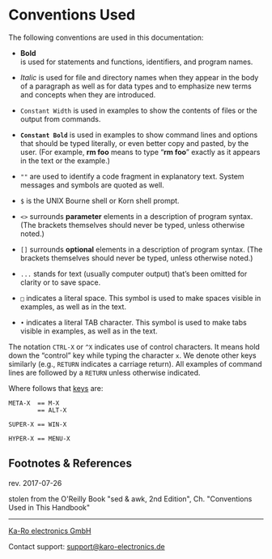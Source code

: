 # Conventions Used

The following conventions are used in this documentation:

* **Bold**  
  is used for statements and functions, identifiers, and program names.

* _Italic_
	is used for file and directory names when they appear in the body of a
	paragraph as well as for data types and to emphasize new terms and
	concepts when they are introduced.

* `Constant Width`
	 is used in examples to show the contents of files or the output from
	 commands.

* **`Constant Bold`**
	 is used in examples to show command lines and options that should be
	 typed literally, or even better copy and pasted, by the user. (For
	 example, **rm foo** means to type “**rm foo**” exactly as it appears in the
	 text or the example.)

* `""`
	are used to identify a code fragment in explanatory text. System
	messages and symbols are quoted as well.

* `$`
	is the UNIX Bourne shell or Korn shell prompt.

* `<>`
	surrounds **parameter** elements in a description of program syntax. (The
	brackets themselves should never be typed, unless otherwise noted.)

* `[]`
	surrounds **optional** elements in a description of program syntax. (The
	brackets themselves should never be typed, unless otherwise noted.)

* `...`
	stands for text (usually computer output) that’s been omitted for
	clarity or to save space.

* `□`
	indicates a literal space. This symbol is used to make spaces visible
	in examples, as well as in the text.

* `•`
	indicates a literal TAB character. This symbol is used to make tabs
	visible in examples, as well as in the text.

The notation `CTRL-X` or `^X` indicates use of control characters. It
means hold down the “control” key while typing the character `x`. We
denote other keys similarly (e.g., `RETURN` indicates a carriage
return). All examples of command lines are followed by a `RETURN` unless
otherwise indicated.

Where follows that [keys] are:

```console
META-X  == M-X
        == ALT-X

SUPER-X == WIN-X

HYPER-X == MENU-X
```

## Footnotes & References
rev. 2017-07-26

stolen from the O'Reilly Book "sed & awk, 2nd Edition", Ch. "Conventions Used
in This Handbook"

[keys]: https://askubuntu.com/questions/19558/what-are-the-meta-super-and-hyper-keys

---
[Ka-Ro electronics GmbH](http://www.karo-electronics.de)

Contact support: support@karo-electronics.de
